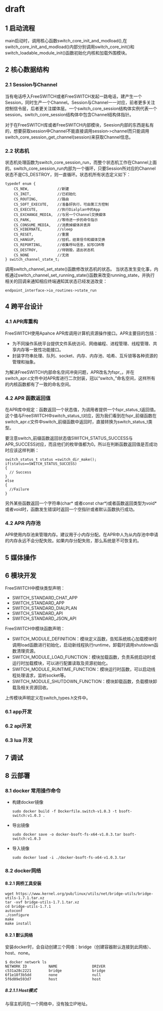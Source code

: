 # draft
## 1 启动流程
main启动时，调用核心函数switch_core_init_and_modload(),在switch_core_init_and_modload()内部分别调用switch_core_init()和switch_loadable_module_init()函数初始化内核和加载外围模块。
## 2 核心数据结构
### 2.1 Session与Channel
当有电话呼入FreeSWITCH或者FreeSWITCH发起一路电话，建产生一个Session，同时生产一个Channel。Session与Channel一一对应，前者更多关注控制信令层，后者更关注媒体层。一个switch_core_session结构体实例代表一个session。switch_core_session结构体中包含Channel结构体指针。

对于在FreeSWITCH库或者FreeSWITCH内部模块，Seesion内部的东西是私有的，想要获取session中Channel不能直接调用session‑>channel而只能调用switch_core_session_get_channel(session)来获取Channel信息。

### 2.2 状态机
状态机处理函数为switch_core_session_run，而整个状态机工作在Channel上面的。switch_core_session_run内部为一个循环，只要Session所对应的Channel状态不是CS_DESTROY，则一直循环。状态机所有状态定义如下：
```
typedef enum {
	CS_NEW,             //新建
	CS_INIT,            //已初始化
	CS_ROUTING,         //路由
	CS_SOFT_EXECUTE,    //准备好执行，可由第三方控制
	CS_EXECUTE,         //执行Dialplan中的App
	CS_EXCHANGE_MEDIA,  //与另一个Channel交换媒体
	CS_PARK,            //等待进一步的命令指示
	CS_CONSUME_MEDIA,   //消费掉媒体并丢弃
	CS_HIBERNATE,       //sleep
	CS_RESET,           //重置
	CS_HANGUP,          //挂机，结束信令和媒体交换
	CS_REPORTING,       //收集呼叫信息，如写CDR等
	CS_DESTROY,         //待销毁，退出状态机
	CS_NONE             //无效
} switch_channel_state_t;
```
调用switch_channel_set_state()函数修改状态机的状态。
当状态发生变化事，内核通过switch_channel_set_running_state()函数来改变running_state，并执行相关的回调来通知相应终端通知其状态已经发送改变：
```
endpoint_interface->io_routines->state_run
```

## 4 跨平台设计
### 4.1 APR库重构
FreeSWITCH使用Apahce APR库调用计算机资源操作接口。APR主要目的包括：

- 为不同操作系统平台提供文件系统访问、网络编程、进程管理、线程管理、共享内存等一致性功能接口。
- 封装字符串处理、队列、socket、内存、内存池、哈希、互斥锁等各种资源的管理和抽象。

为解决FreeSWITCH内部命名空间冲突问题，APR改名为fspr_，并在switch_apr.c文件中对APR库进行二次封装，冠以“switch_”命名空间，这样所有的内核函数都有了一致的命名空间。

### 4.2 APR 函数返回值
在APR库中规定：函数返回一个状态值，为调用者提供一个fspr_status_t返回值。这个值与FreeSWITCH中switch_status_t对应，因为我们看到在fspr_前缀函数在switch_apr.c文件中switch_前缀函数中返回时，直接转换为switch_status_t类型。

要注意switch_前缀函数返回状态值SWITCH_STATUS_SUCCESS与APR_SUCCESS对应，而且他们的枚举值都为0。所以在判断函数返回值是否成功时应该这样判断：
```
switch_status_t status =switch_dir_make();
if(status==SWITCH_STATUS_SUCCESS)
{
  // Success 
}
else
{
  //Failure
}
```
另外某些函数返回一个字符串(char* 或者const char*)或者函数返回类型为void*或者void时，函数发生错误时返回一个空指针或者默认函数执行成功。

### 4.2 APR 内存池

APR使用内存池来管理内存。建议用于小内存分配。在APR中人为从内存池中申请的内存永远不会分配失败。如果内存分配失败，那么系统是不可恢复的。

## 5 媒体操作

## 6 模块开发

FreeSWITCH中模块类型声明：

- SWITCH_STANDARD_CHAT_APP
- SWITCH_STANDARD_APP
- SWITCH_STANDARD_DIALPLAN
- SWITCH_STANDARD_API
- SWITCH_STANDARD_JSON_API
  
FreeSWITCH中模块函数声明：
- SWITCH_MODULE_DEFINITION：模块定义函数，告知系统核心加载模块时调用load函数进行初始化，启动新线程执行runtime，卸载时调用shutdown函数清理资源。
- SWITCH_MODULE_LOAD_FUNCTION：模块加载函数，负责系统启动时或运行时加载模块，可以进行配置读取及资源初始化。
- SWITCH_MODULE_RUNTIME_FUNCTION：模块运行时函数，可以启动线程处理请求，监听socket等。
- SWITCH_MODULE_SHUTDOWN_FUNCTION：模块卸载函数，负载模块卸载及相关资源回收。

上传模块声明定义在switch_types.h文件中。

### 6.1 app开发
### 6.2 api开发
### 6.3 lua 开发
## 7 调试
## 8 云部署
### 8.1 docker 常用操作命令
- 构建docker镜像
  ```
  sudo docker build -f Dockerfile.switch-v1.0.3 -t bsoft-switch:v1.0.3 .
  ```
- 导出镜像
  ```
  sudo docker save -o docker-bsoft-fs-x64-v1.0.3.tar bsoft-switch:v1.0.3
  ```
- 导入镜像
  ```
  sudo docker load -i ./docker-bsoft-fs-x64-v1.0.3.tar
  ```
### 8.2 docker网络
#### 8.2.1 网桥工具安装
  
```
wget https://www.kernel.org/pub/linux/utils/net/bridge-utils/bridge-utils-1.7.1.tar.xz
tar -xvf bridge-utils-1.7.1.tar.xz
cd bridge-utils-1.7.1
autoconf
./configure
make
make install
```
#### 8.2.1 默认网络
  
安装docker时，会自动创建三个网络：bridge（创建容器默认连接到此网络）、host、none。
```
$ docker network ls
NETWORK ID          NAME                DRIVER
c531a28c2221        bridge              bridge
6f1e18f3b5dd        none                null
5f6d09e593d7        host                host
```
##### 8.2.1.1 Host模式
与宿主机同在一个网络中，没有独立IP地址。

